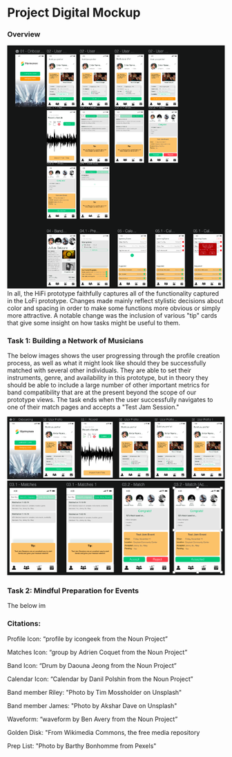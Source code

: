 # Project Digital Mockup
### Overview
![HiFi_Prototype_Overview](/img/HiFi-Overview.png)
In all, the HiFi prototype faithfully captures all of the functionality captured in the LoFi prototype. Changes made mainly reflect stylistic decisions about color and spacing in order to make some functions more obvious or simply more attractive. A notable change was the inclusion of various "tip" cards that give some insight on how tasks might be useful to them. 

### Task 1: Building a Network of Musicians
The below images shows the user progressing through the profile creation process, as well as what it might look like should they be successfully matched with several other individuals. They are able to set their instruments, genre, and availability in this prototype, but in theory they should be able to include a large number of other important metrics for band compatibility that are at the present beyond the scope of our prototype views. The task ends when the user successfully navigates to one of their match pages and accepts a "Test Jam Session."

![HiFi_Prototype_Overview](/img/HiFi-Task-1-1.png)
![HiFi_Prototype_Overview](/img/HiFi-Task-1-2.png)


### Task 2: Mindful Preparation for Events
The below im

### Citations:

Profile Icon:
“profile by icongeek from the Noun Project”

Matches Icon:
“group by Adrien Coquet from the Noun Project”

Band Icon:
“Drum by Daouna Jeong from the Noun Project”

Calendar Icon:
“Calendar by Danil Polshin from the Noun Project”


Band member Riley:
"Photo by Tim Mossholder on Unsplash"

Band member James:
"Photo by Akshar Dave on Unsplash"

Waveform:
“waveform by Ben Avery from the Noun Project”

Golden Disk:
"From Wikimedia Commons, the free media repository

Prep List:
"Photo by Barthy Bonhomme from Pexels"
